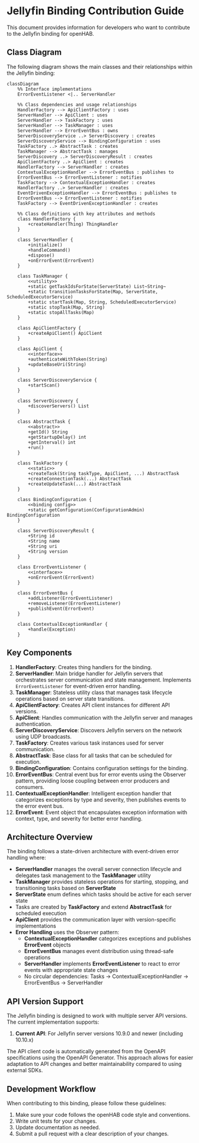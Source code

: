 # Jellyfin Binding Contribution Guide

This document provides information for developers who want to contribute to the Jellyfin binding for openHAB.

## Class Diagram

The following diagram shows the main classes and their relationships within the Jellyfin binding:

```mermaid
classDiagram
    %% Interface implementations
    ErrorEventListener <|.. ServerHandler
    
    %% Class dependencies and usage relationships
    HandlerFactory --> ApiClientFactory : uses
    ServerHandler --> ApiClient : uses
    ServerHandler --> TaskFactory : uses
    ServerHandler --> TaskManager : uses
    ServerHandler --> ErrorEventBus : owns
    ServerDiscoveryService ..> ServerDiscovery : creates
    ServerDiscoveryService --> BindingConfiguration : uses
    TaskFactory ..> AbstractTask : creates
    TaskManager --> AbstractTask : manages
    ServerDiscovery ..> ServerDiscoveryResult : creates
    ApiClientFactory ..> ApiClient : creates
    HandlerFactory --> ServerHandler : creates
    ContextualExceptionHandler --> ErrorEventBus : publishes to
    ErrorEventBus --> ErrorEventListener : notifies
    TaskFactory --> ContextualExceptionHandler : creates
    HandlerFactory ..> ServerHandler : creates
    EventDrivenExceptionHandler --> ErrorEventBus : publishes to
    ErrorEventBus --> ErrorEventListener : notifies
    TaskFactory --> EventDrivenExceptionHandler : creates
    
    %% Class definitions with key attributes and methods
    class HandlerFactory {
        +createHandler(Thing) ThingHandler
    }
    
    class ServerHandler {
        +initialize()
        +handleCommand()
        +dispose()
        +onErrorEvent(ErrorEvent)
    }
    
    class TaskManager {
        <<utility>>
        +static getTaskIdsForState(ServerState) List~String~
        +static transitionTasksForState(Map, ServerState, ScheduledExecutorService)
        +static startTask(Map, String, ScheduledExecutorService)
        +static stopTask(Map, String)
        +static stopAllTasks(Map)
    }
    
    class ApiClientFactory {
        +createApiClient() ApiClient
    }
    
    class ApiClient {
        <<interface>>
        +authenticateWithToken(String)
        +updateBaseUri(String)
    }
    
    class ServerDiscoveryService {
        +startScan()
    }
    
    class ServerDiscovery {
        +discoverServers() List
    }
    
    class AbstractTask {
        <<abstract>>
        +getId() String
        +getStartupDelay() int
        +getInterval() int
        +run()
    }
    
    class TaskFactory {
        <<static>>
        +createTask(String taskType, ApiClient, ...) AbstractTask
        +createConnectionTask(...) AbstractTask
        +createUpdateTask(...) AbstractTask
    }
    
    class BindingConfiguration {
        <<binding config>>
        +static getConfiguration(ConfigurationAdmin) BindingConfiguration
    }
    
    class ServerDiscoveryResult {
        +String id
        +String name
        +String uri
        +String version
    }
    
    class ErrorEventListener {
        <<interface>>
        +onErrorEvent(ErrorEvent)
    }
    
    class ErrorEventBus {
        +addListener(ErrorEventListener)
        +removeListener(ErrorEventListener)
        +publishEvent(ErrorEvent)
    }
    
    class ContextualExceptionHandler {
        +handle(Exception)
    }
```

## Key Components

1. **HandlerFactory**: Creates thing handlers for the binding.
2. **ServerHandler**: Main bridge handler for Jellyfin servers that orchestrates server communication and state management.
   Implements `ErrorEventListener` for event-driven error handling.
3. **TaskManager**: Stateless utility class that manages task lifecycle operations based on server state transitions.
4. **ApiClientFactory**: Creates API client instances for different API versions.
5. **ApiClient**: Handles communication with the Jellyfin server and manages authentication.
6. **ServerDiscoveryService**: Discovers Jellyfin servers on the network using UDP broadcasts.
7. **TaskFactory**: Creates various task instances used for server communication.
8. **AbstractTask**: Base class for all tasks that can be scheduled for execution.
9. **BindingConfiguration**: Contains configuration settings for the binding.
10. **ErrorEventBus**: Central event bus for error events using the Observer pattern, providing loose coupling between error producers and consumers.
11. **ContextualExceptionHandler**: Intelligent exception handler that categorizes exceptions by type and severity, then publishes events to the error event bus.
12. **ErrorEvent**: Event object that encapsulates exception information with context, type, and severity for better error handling.

## Architecture Overview

The binding follows a state-driven architecture with event-driven error handling where:

- **ServerHandler** manages the overall server connection lifecycle and delegates task management to the **TaskManager** utility
- **TaskManager** provides stateless operations for starting, stopping, and transitioning tasks based on **ServerState**
- **ServerState** enum defines which tasks should be active for each server state
- Tasks are created by **TaskFactory** and extend **AbstractTask** for scheduled execution
- **ApiClient** provides the communication layer with version-specific implementations
- **Error Handling** uses the Observer pattern:
  - **ContextualExceptionHandler** categorizes exceptions and publishes **ErrorEvent** objects
  - **ErrorEventBus** manages event distribution using thread-safe operations
  - **ServerHandler** implements **ErrorEventListener** to react to error events with appropriate state changes
  - No circular dependencies: Tasks → ContextualExceptionHandler → ErrorEventBus → ServerHandler

## API Version Support

The Jellyfin binding is designed to work with multiple server API versions.
The current implementation supports:

1. **Current API**: For Jellyfin server versions 10.9.0 and newer (including 10.10.x)

The API client code is automatically generated from the OpenAPI specifications using the OpenAPI Generator.
This approach allows for easier adaptation to API changes and better maintainability compared to using external SDKs.

## Development Workflow

When contributing to this binding, please follow these guidelines:

1. Make sure your code follows the openHAB code style and conventions.
2. Write unit tests for your changes.
3. Update documentation as needed.
4. Submit a pull request with a clear description of your changes.
